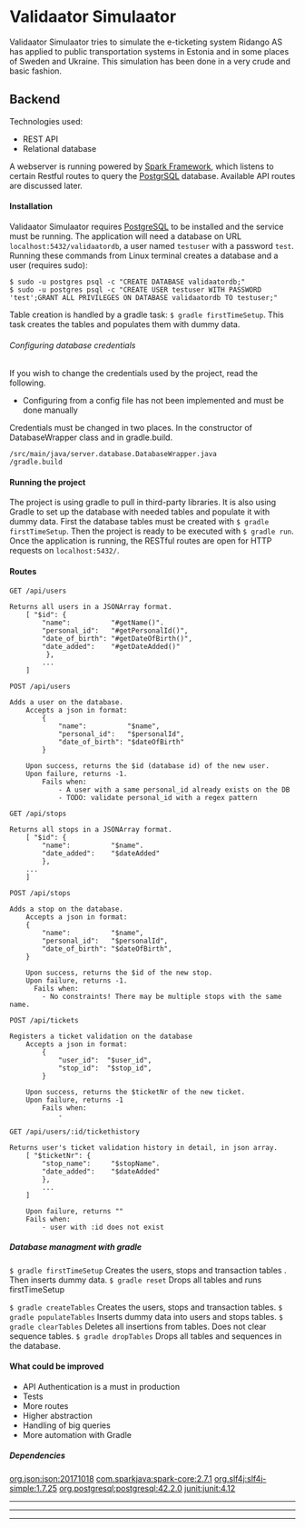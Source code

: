 # Validaator Simulaator

Validaator Simulaator tries to simulate the e-ticketing system Ridango AS has applied to public transportation systems in Estonia and in some places of Sweden and Ukraine. This simulation has been done in a very crude and basic fashion.

## Backend

Technologies used:
  - REST API
  - Relational database

A webserver is running powered by [Spark Framework](http://sparkjava.com/), which listens to certain Restful routes to query the [PostgrSQL](https://www.postgresql.org/) database. Available API routes are discussed later.

#### Installation

Validaator Simulaator requires [PostgreSQL](https://www.postgresql.org/download/) to be installed and the service must be running.
The application will need a database on URL ```localhost:5432/validaatordb```, a user named ```testuser``` with a password ```test```.
Running these commands from Linux terminal creates a database and a user (requires sudo):
```
$ sudo -u postgres psql -c "CREATE DATABASE validaatordb;"
$ sudo -u postgres psql -c "CREATE USER testuser WITH PASSWORD 'test';GRANT ALL PRIVILEGES ON DATABASE validaatordb TO testuser;"
```
Table creation is handled by a gradle task: ```$ gradle firstTimeSetup```. This task creates the tables and populates them with dummy data.
###### Configuring database credentials
If you wish to change the credentials used by the project, read the following.
* Configuring from a config file has not been implemented and must be done manually

Credentials must be changed in two places.
In the constructor of DatabaseWrapper class and in gradle.build.
```
/src/main/java/server.database.DatabaseWrapper.java
/gradle.build
```
#### Running the project
The project is using gradle to pull in third-party libraries. It is also using Gradle to set up the database with needed tables and populate it with dummy data.
First the database tables must be created with ```$ gradle firstTimeSetup```.
Then the project is ready to be executed with ```$ gradle run```.
Once the application is running, the RESTful routes are open for HTTP requests on ```localhost:5432/```.

#### Routes
```GET /api/users```

    Returns all users in a JSONArray format.
        [ "$id": {
            "name":          "#getName()".
            "personal_id":   "#getPersonalId()",
            "date_of_birth": "#getDateOfBirth()",
            "date_added":    "#getDateAdded()"
             },
            ...
        ]
```POST /api/users```

    Adds a user on the database.
        Accepts a json in format:
            {
                "name":          "$name",
                "personal_id":   "$personalId",
                "date_of_birth": "$dateOfBirth"
            }

        Upon success, returns the $id (database id) of the new user.
        Upon failure, returns -1.
            Fails when:
                - A user with a same personal_id already exists on the DB
                - TODO: validate personal_id with a regex pattern
```GET /api/stops```

    Returns all stops in a JSONArray format.
        [ "$id": {
            "name":          "$name".
            "date_added":    "$dateAdded"
            },
        ...
        ]
```POST /api/stops```

    Adds a stop on the database.
        Accepts a json in format:
        {
            "name":          "$name",
            "personal_id":   "$personalId",
            "date_of_birth": "$dateOfBirth",
        }

        Upon success, returns the $id of the new stop.
        Upon failure, returns -1.
          Fails when:
            - No constraints! There may be multiple stops with the same name.

```POST /api/tickets```

    Registers a ticket validation on the database
        Accepts a json in format:
            {
                "user_id":  "$user_id",
                "stop_id":  "$stop_id",
            }

        Upon success, returns the $ticketNr of the new ticket.
        Upon failure, returns -1
            Fails when:
                -
```GET /api/users/:id/tickethistory```

    Returns user's ticket validation history in detail, in json array.
        [ "$ticketNr": {
            "stop_name":     "$stopName".
            "date_added":    "$dateAdded"
            },
            ...
        ]

        Upon failure, returns ""
        Fails when:
            - user with :id does not exist

##### Database managment with gradle
```$ gradle firstTimeSetup```
Creates the users, stops and transaction tables . Then inserts dummy data.
```$ gradle reset```
Drops all tables and runs firstTimeSetup

```$ gradle createTables```
Creates the users, stops and transaction tables.
```$ gradle populateTables```
Inserts dummy data into users and stops tables.
```$ gradle clearTables```
Deletes all insertions from tables. Does not clear sequence tables.
```$ gradle dropTables```
Drops all tables and sequences in the database.


#### What could be improved

 - API Authentication is a must in production
 - Tests
 - More routes
 - Higher abstraction
 - Handling of big queries
 - More automation with Gradle

##### Dependencies
[org.json:json:20171018](https://mvnrepository.com/artifact/org.json/json/20171018)
[com.sparkjava:spark-core:2.7.1](https://mvnrepository.com/artifact/com.sparkjava/spark-core/2.3)
[org.slf4j:slf4j-simple:1.7.25](https://mvnrepository.com/artifact/org.slf4j/slf4j-simple)
[org.postgresql:postgresql:42.2.0](https://mvnrepository.com/artifact/org.postgresql/postgresql/42.2.0)
[junit:junit:4.12](https://mvnrepository.com/artifact/junit/junit/4.12)

----------------------------------------
----------------------------------------
----------------------------------------
